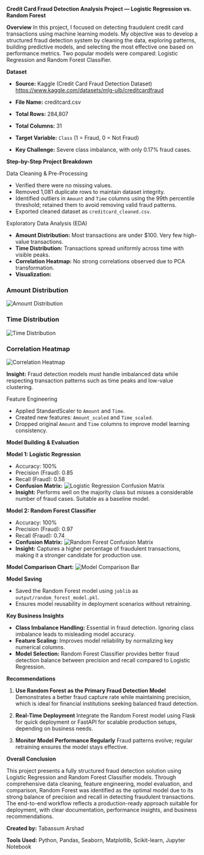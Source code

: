 **Credit Card Fraud Detection Analysis Project — Logistic Regression vs. Random Forest**

**Overview**
In this project, I focused on detecting fraudulent credit card transactions using machine learning models. My objective was to develop a structured fraud detection system by cleaning the data, exploring patterns, building predictive models, and selecting the most effective one based on performance metrics. Two popular models were compared: Logistic Regression and Random Forest Classifier.

**Dataset**
* **Source:** Kaggle (Credit Card Fraud Detection Dataset)
  https://www.kaggle.com/datasets/mlg-ulb/creditcardfraud
  
* **File Name:** creditcard.csv
* **Total Rows:** 284,807
* **Total Columns:** 31
* **Target Variable:** `Class` (1 = Fraud, 0 = Not Fraud)
* **Key Challenge:** Severe class imbalance, with only 0.17% fraud cases.

**Step-by-Step Project Breakdown**

Data Cleaning & Pre-Processing

* Verified there were no missing values.
* Removed 1,081 duplicate rows to maintain dataset integrity.
* Identified outliers in `Amount` and `Time` columns using the 99th percentile threshold; retained them to avoid removing valid fraud patterns.
* Exported cleaned dataset as `creditcard_cleaned.csv`.

Exploratory Data Analysis (EDA)

* **Amount Distribution:** Most transactions are under \$100. Very few high-value transactions.
* **Time Distribution:** Transactions spread uniformly across time with visible peaks.
* **Correlation Heatmap:** No strong correlations observed due to PCA transformation.
* **Visualization:**

### Amount Distribution
![Amount Distribution](charts/amount_distribution.png)

### Time Distribution
![Time Distribution](charts/time_distribution.png)

### Correlation Heatmap
![Correlation Heatmap](charts/correlation_heatmap.png)

**Insight:** Fraud detection models must handle imbalanced data while respecting transaction patterns such as time peaks and low-value clustering.

Feature Engineering

* Applied StandardScaler to `Amount` and `Time`.
* Created new features: `Amount_scaled` and `Time_scaled`.
* Dropped original `Amount` and `Time` columns to improve model learning consistency.

**Model Building & Evaluation**

**Model 1: Logistic Regression**

* Accuracy: 100%
* Precision (Fraud): 0.85
* Recall (Fraud): 0.58
* **Confusion Matrix:** ![Logistic Regression Confusion Matrix](charts/logistic_regression_confusion_matrix.png)
* **Insight:** Performs well on the majority class but misses a considerable number of fraud cases. Suitable as a baseline model.

**Model 2: Random Forest Classifier**

* Accuracy: 100%
* Precision (Fraud): 0.97
* Recall (Fraud): 0.74
* **Confusion Matrix:** ![Random Forest Confusion Matrix](charts/random_forest_confusion_matrix.png)
* **Insight:** Captures a higher percentage of fraudulent transactions, making it a stronger candidate for production use.

**Model Comparison Chart:**
![Model Comparison Bar](charts/model_comparison_bar.png)

**Model Saving**

* Saved the Random Forest model using `joblib` as `output/random_forest_model.pkl`.
* Ensures model reusability in deployment scenarios without retraining.

**Key Business Insights**

* **Class Imbalance Handling:** Essential in fraud detection. Ignoring class imbalance leads to misleading model accuracy.
* **Feature Scaling:** Improves model reliability by normalizing key numerical columns.
* **Model Selection:** Random Forest Classifier provides better fraud detection balance between precision and recall compared to Logistic Regression.

**Recommendations**

1. **Use Random Forest as the Primary Fraud Detection Model**
   Demonstrates a better fraud capture rate while maintaining precision, which is ideal for financial institutions seeking balanced fraud detection.

2. **Real-Time Deployment**
   Integrate the Random Forest model using Flask for quick deployment or FastAPI for scalable production setups, depending on business needs.

4. **Monitor Model Performance Regularly**
   Fraud patterns evolve; regular retraining ensures the model stays effective.

**Overall Conclusion**

This project presents a fully structured fraud detection solution using Logistic Regression and Random Forest Classifier models. Through comprehensive data cleaning, feature engineering, model evaluation, and comparison, Random Forest was identified as the optimal model due to its strong balance of precision and recall in detecting fraudulent transactions. The end-to-end workflow reflects a production-ready approach suitable for deployment, with clear documentation, performance insights, and business recommendations.



**Created by:** Tabassum Arshad

**Tools Used:** Python, Pandas, Seaborn, Matplotlib, Scikit-learn, Jupyter Notebook
